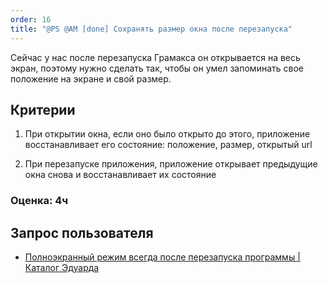 ```yaml
---
order: 16
title: "@PS @AM [done] Сохранять размер окна после перезапуска"
---
```


Сейчас у нас после перезапуска Грамакса он открывается на весь экран, поэтому нужно сделать так, чтобы он умел запоминать свое положение на экране и свой размер.

## Критерии

1. При открытии окна, если оно было открыто до этого, приложение восстанавливает его состояние: положение, размер, открытый url

2. При перезапуске приложения, приложение открывает предыдущие окна снова и восстанавливает их состояние

### Оценка: 4ч

## Запрос пользователя

-  [Полноэкранный режим всегда после перезапуска программы | Каталог Эдуарда](https://dut-gramax.l3.cx/gramax-dumb-user/zametki-osvoeniya/polnoekrannyy-rezhim-vsegda-posle-perezapuska-pro)